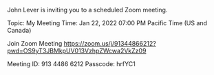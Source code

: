 John Lever is inviting you to a scheduled Zoom meeting.

Topic: My Meeting
Time: Jan 22, 2022 07:00 PM Pacific Time (US and Canada)

Join Zoom Meeting
https://zoom.us/j/91344866212?pwd=OS9yT3JBMkpUV013VzhpZWcwa2VkZz09

Meeting ID: 913 4486 6212
Passcode: hrfYC1













